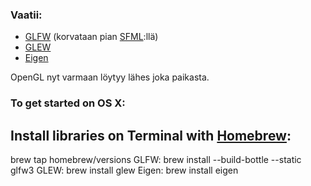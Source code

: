 ### Vaatii:
- [GLFW](http://www.glfw.org) (korvataan pian [SFML](http://www.sfml-dev.org/):llä)
- [GLEW](https://github.com/nigels-com/glew)
- [Eigen](http://eigen.tuxfamily.org/index.php?title=Main_Page)

OpenGL nyt varmaan löytyy lähes joka paikasta.

### To get started on OS X:

## Install libraries on Terminal with [Homebrew](https://github.com/Homebrew/legacy-homebrew):
brew tap homebrew/versions
GLFW: brew install --build-bottle --static glfw3
GLEW: brew install glew
Eigen: brew install eigen
